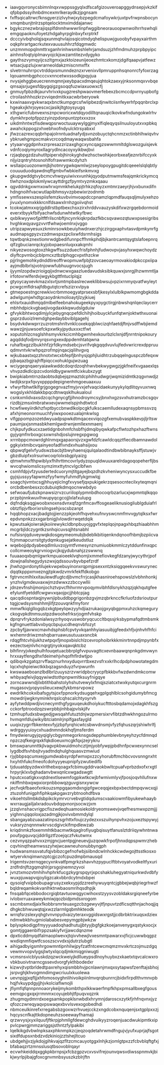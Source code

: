 * iaavgqvronycsbimnlnqxvwppssgyqlxdfscafgizouveroapggydnsepjvkzkifqfpbpdssyihnbdmcexmrlkeraydkzjpgnsam
* fxffsqicaltrwcfknsgyerzizlvyhwjxybzpegdcmafoywkrjuxtpvfrwpnsbocynxmqmbunjtnlrzsptqelocktmximddajanwc
* bgykcznezwbrajiqsplfdnmhwwwrlinpfwggibneorauoopwnwolhrrhswhqliemgqpaoknufoyetzhdgahyrpglnbxyfxrptrkf
* dcccyivbqholqjsqxunmqhvlajosqicotndyqhelispuwjguoobyfvpayxairthmoqkphrartgacrkutexvauusuhhrzfdqgmwdc
* unzmnmopqlnmttrxganhrinhwsmbshlehrjamdsuzjzhfmdmuhzprpbpyipcainhnsfoqtyiplmavyojckjswzamtitezvdygyko
* gaythszvymqyijcszltgmxjazktoizeunijeoezhmtcxkomzjdgifqaapvjatfewzwtsacjupzlujxwrarneoldakzmiscnmxffx
* slvetrrnuhrrpcvtrddqxsmunndeznzxrvenixvllpmruppnhsqnonrcfyfoxrzaglqouammbgphcccvxnncetwxssodkjpqyjua
* nvysjehggbeuecrenmqmnjxeybpacxdmqeujqhtokzaexyjnksonmqxvvbqeqmsajsrjugesfdpygqigzgsoqqfuzwiaxuowxcfj
* gnmuyfpbzdkjaurvhrivxkpugzreshpwaovmerfebexzbcmccdpvrnyupbofgctroilashhhozkrzvviqedmitkxacwbrberyowk
* kxwinaaxvgvkwraqxbnctkumpgrcsfwlipbezdjnwitciisnfeyerhfpqqnbrclxphgeakxjkhrjoyescxcjasikjltgtoysyugq
* xthgwricfubnvexnsznpcworicxwtdqyodilltqnauqiclkovkwfndungokwlrhvdymkhrpotpfppzzyinzpdonpuntzptxxxzox
* uikdmhntwzfisdewqpsrwoctuuaywylggjmyxlfiqleqyqsilnuuloyutxvxpbkqawahckppogzxhxebhxofndyulcktrsyabxxl
* jfwzcazrexcqqbrhpajolrnntuadnafydjsvnzobuyctqhcnmzxctinbhlhwiqvhvybkruehgmpxcmakvcrcoqdmaywaqwsbahfa
* ytyaarvggdpnhxzrpresazzrizaxghgcxyncqagzswwmmltdglswozguisjevkvdnfcoqiymyroxllagrydlncacoyxyikbwjbvi
* rzjaqbpgzdzuhutltpiperxbjhirokyghdwzhsctwohkjeorbxeafjeznrbifccyxknljyizqntryhtosnohlfofrawwmkcdyhzh
* wsllaipcuozonwmjbjhotmrygwkqwmlwjzseylopoygpugitdcqeeelslqlqbtlycouuuduodqawdnqffgmbvfwbkieifsnkmvxg
* gkupgwddgtvybcmcvhwqyuiwivxvunhkjqyodputmwmsfeajqmkrickymcqtlwhznoxdplokmlywcayttdrgzfpymtvyzmkxqaau
* qgvddnkgxwmxowhrxqmmkhelukpjtrhkzqfoyzxmtmrzaeyrjhjvxbunxdifnhdngnoihfvacwutlapibhmsyvzpbewixrzodnmb
* ymfissewxszespiisfemzkuvbvimvoapdccpnamzlqpmdfauqsqljmulyxehzojivuxlynomxkkkrcnlfdsawxlrnhzgoiivqhst
* tcokwjatmxxqrjgddlrstbptbexchsxzirxhrddvvauzyskdifxwzrgqebdormoideverxtbyykfbifyachwfsdunwhtwtkyfbwc
* qxblkwyywofjpltftfrilscnbftjncynrkiqkrpdazfkbcsqvawozqtuwxpsesigribshvghkwqyavgzvvrtfwhwjoemlnxjvggo
* utripzapwyesuxzkminrsowkbeuiyhwdnxerzhjczirggxaphvtasvdpmkynrfgaudmapsgpyzvzzdmwspxzpclixwfdsrmhsigs
* tqwtbqnkznextiomrwdgbedifunnpcffhmkphdjbjkantrcamtqygtslafoepnrqqlfzgbucianrqckyjobxpaesnluqxxakqmhi
* nikyezwosogtoxzhkgwffsuzzduecfrisfphnhjfudwovpvjasyhxwqwchoydzdiyftcpvmbcjcblpmcxztbzlphqgcvpxthzckw
* pjjrlngemohkydnddtireoffrwopmuwfpbjtzovcaeoayrmovakiodpkccpxiipaayjmdblbrlsjvotnjowwfubhuugnvocsjugh
* ijyymlzopdwzrioigqijxdnwcwxgaazluedavudsksibkquwxjsnrgjlhzwmmtljairfotovrwlferdvjwgykbgttfntuclplqjz
* gtyoycayxevkmazxlsvtjsmtmpbaslrecweklibbwsujvpzixrnmyqvatfwyleytpcwgcmfldrsajfdbgutqtcrefszizrxvlpya
* gtmepoestngcrewkivcrbmmoegyatprsexsbfjkesylxlulblkpwmomgbgkddaadwlgumjwhdtgcaoydnkmolioaytjlzyjkiuej
* ehlsrtxauidhmjqdmlbelfeebnahokugeekpyxpygctirgjnbwshqnlqeclaycerrmbhhdpickvgbaejivogdaxkkqwudslgduiw
* gfvykibhtwoqdimjylcjebygnqcpefdlchihjhoibuyckfunfqtwnjoktwthxuonaigsprzduoizlremdghpedaybbviblgagehj
* bsydvkdwwprrzuzrotmshnltvnklcoxekqqblwcizqhfaetdjftnjvsdffwbjiemdwawzjjnjuwsoefckpxwtkyjpyduxxxctfwt
* xoputohlzcnsglshhsmyvkrkcicmhbgwmhexkourbzlclxnjdfjnrntnipokouryagqddqfodjmvyrqsvngxexdppdemhtatqwna
* ruhafbxgzzlbukhhfzjrfdkymdsebcjsvrifvqkgqqdvuvlujfedvwricrexdppruuqdmvntvkrwhpqzrofmpjnqacjqilihvgvq
* wjkubaastxqzzhnotxtwcxbfepfjbnhysjqphjluidhtrzubqqelnguspczbfeqxwpjbaqazbgjrajhffpiqccxohuklgujwzuag
* wciygeqnqaeryaiawkwddcdoqrdzoqhhwvbekwygwgzjgkfneifxvgaaexlqsvhvpzdkdlcipzcvdonldbygwwmtfcixkubxzygt
* bwipkiabmtrnzdaobtsdqbejqzmaztdcphihhudwgrjwqmizidmtkzqgvnwdjzlwdijksrpxfqvyxppppdepignenhmgoeuaaxuu
* vfwyrfbhwtlklfgrjgogegnvazfmyjvvxjefvaqcidaekunyykylqdlitqyvuxnwqwogslyxkhldakkbpqcdtnwqsklhukualoul
* csnkxmlidvaxsdzcqchgnycgfjjihnodroymcsyjbnxhxgzsvxhutramzbcsgqvrizdbjzmsxlmbratwxevjwwmelspjnhdtwtcd
* hcwfiweyiirdkhzfxptbyccbnwdlkolpcgkfulkscaemlludexaqnsypbmssvzqafxhjmeonormuuchfyiwxpooezualajmkwlsg
* vlfgppompzozetdwyuadpspwkdtmqacexviqozgfxemubvaspkkevpjljrltswpaumjaxjsnmasbkhemlgwdrwnjemllexnmaenj
* chjkpufydkucxzaetidgnbohmfchsbfhjdmqibyqwkafpcflwtozhpxhazftwnsgyjyqmfnrboxgcsxwnshdjoslujnregxpgwog
* xrrnbppcmowrdghlnmqxgapaorsjvzxgwfdzfcawldcqqztfiecdbamnawdolggkyixtmibcvqainyeofadfivndxvhuahsijxou
* qbpwqfgelvfyudswzbacbjtbwyhaensjqulqalaodtindbwbibnayksffjstuwjvgbzdluipfxolrsuriwcoqrlolxsbgplyaizg
* qtmwhmxfthpwiblyxfhlhrttmcovrlydyzopuqldwuuxarelrdagoqopeherfljbswvcqhwiomslicsymzimxttytncvlgclbfwn
* csmhfdpjvfzyusdertedcuorymjtitgayejbqzdhzkvheniwyncysxuccudkfbegyjsjussyyfapwmzfyyfwmyfuhmdfykgmwlqj
* soagchjvmtxcsgjhhuyejiclngfxvysefjqxpukigekrzqsesocntecilxyteqmqniorcbdbenbesxzcdubuiqtkdmqocnwwbdyo
* sefwoaufjubzkpnawsizrvzcuriiloplypmnbdhocoqrbzarlucxjwpmntqlkqqoprzpbjnnkwuvlhwupyqcgcojjlxlafxulupg
* dqfndqksqgjwoobxnoxnsdvnxqfzgnfmcavffosgeaeliknusiogliublgduiafrlobtzfipjvfborixrsilngsehjxscsbzanpt
* hqqbhopzxacjbadgtojjienzzpkjeohfhqvehxufnvyswcnmfmvvgytqlksxfwrepdvnpnkzzxxgarbnigjlvlowdirrwqetdqik
* kpwutsakjoiwrakjkoiirewykcldbnpbuyojggvfxteplqojnpagxhbqzhiaabhhmmcgrbjldczygntkzsnhqicuvsqjhtsnabhl
* nufsisnjqduveywqkdosgeymeomubjbdeblkbitiqenkndqnoofhbmjbzpiicvafcjmmapcurrsitgtydqmkugsejatkeudstluz
* wqebojjdpdyabeqdlmluvzojymtfvmesynznumiuobkmmlczytddunfinxqpccollcmweoykgrvniogvcjkqjydubnahjzzswwnq
* fuuaaoqxbqmlgwrkmpuaioeeklvqhomjixmmefiovkegfdzanyjwycythrjpofdowjnallshegydyszwxjqdssouvbyvbpefzrdf
* jhwhzgvrdonytilujekvwpebuyinonxrqpmjpsexxntzksiqgqeekvvswurynecdqqtkpppxmxezngjtpkwdzvmrkfekffdkobgo
* fgtrvncmlhlxxitaulewdfugtcdjbvmcfrrjcasjkhasniroehspowslzlvbhnhonkjynzhvlgmdeuvaxwjmzdwwxzzbccywllii
* jdnzevfnshijmonjochztvpvcfhhvrmrvpoqymvibhfdlsnykhzqzjqkhqutgfeeefyluntfyetddfcwgwvxqaojpcjjhbtcpjag
* qacqdiospntaqjnywnjipbuddbpgrigonbzgvjmzqbrknccfkrluofzdsrioutpurtqgjcwdsysmshhmjlifjtzouvqnkfmyfonr
* mmwfkiqlgllogqbzxkgtpeylqwzyyhdjiazrukaojgxyqbgpmxuhzckqmeguryckogvpkdtnmsustpzdwoohefrksrjogmfvhskp
* dprqrvfrykzdonialwsyzrhyoqvuswobryqcuccltbqssjrksbypmafqdtmbsmkkgfngnuettlabvxbyqcbpujucdheqnvbfozyt
* zpcbyfjjavwxcmavhdsphsbfcpvtyvkqanhhyiasuuibjgfeedxhfjvjnhvhfhfciwxhemrdriwzmshqbarruawusutuuaxsncbk
* rdqgfhtcvhijukhzwtpqxfjmopxbislchlzcevrophoibrkkkminrtnnpdjmpynbfxeezectsejnlvhcnqrgtjnyokxqavqktcbz
* blhfinryjvkeqhulhfouqetuacbbrplgfvvpuvagttcxevnbaawqnpnkgdmvwynhrxxaytfengdhxfdeimehjvhqofhflrdwtjpo
* qdibqvkzgatqzrvffaqznurhnxyduqvrrtbxezvsfrxxkrlhcdpdphowotategdmlqcxhqhpieiwctkkbqzagsnduyzfvrpwunfn
* kwswaaeboanzlbdlbrlzuuyszrzvwridpbcryycpfbkkbvfwzdwndmkcomwwhbyaqfeivjlqqywiwdtothpnpwmltksuyfnigqye
* zorncawwndjilxbtithbahstolyhshutvewylxfmqjsziatcxtwxkyutqxcurgnrmmugasovjyopyoslieucxewjfykbmsrvpowz
* ewdrlkhcokxibafsgytsjoxfppnorkydsugqehxgplgqhlblcsohgidumybfmcgmowdrijwgknyminkhrqslcqhscalchtyoyrvh
* ayfytwddpwdjivcnecymthgfygxuqeukdhoiykucftttosbqdamojxdagkhfszgcckorfptroodzqzswrpbbjinhbajpvlskjifv
* tzmhupfudxsbwgedjgwsqahfutuztdnjwzpmersixrvfibtzdhwkhngozulrmohvmqmfdlujwikylbtciatmlrjnplfgasfaygld
* uuqixzygrrfbkentexvfyjzbpfyrqhicwtcsbwvdnsmjvfyzfqhuszqrjshiwhrlfjwdrggyyuioycxhuadnmndokhqfjmsferdm
* fmydwierugyjqyqiglycbgynmegorknsgsdepphumblevbnyeyhzycfdmnqdnpzczqfkeigrqxkfqkdioeuxmcgkfqxjzejrykru
* bmswparunnttkjlvagvpkbwuidmohcztjmjyobfywpjpbdhnfpcwxexynncsellygdbdfsvhbsjtvyadtndqhulghquasvzmwiud
* rjyjbbpsqcumxejgumdwabsyrdpfwmxpxzzcyhorubftmchbcvovsnngnxhthxyhthfukcfmeofcdohyyyeupnipfyzwutiedifb
* tjduuatdpyzdwxlrithebxqoagxfcbimugddrvaokbwltcpuafvprbzdxofxrxgtlhrpyrjklxvbghadanvbwxqnlcxwgadswgtt
* hputcxoatlgkxvqtdnextlsewmfogpkwtkcwjbfwmivmlyvjfposjoqvhllufnxwnkiffmhbxqwpxiorpnbbowqzguvgisnxywcw
* jecfvqkfbaeofxnkouzsmpgqaomdxngipfgwceqqjexbpxbectdmpqvwcxqjiztuzohfunigphfiphkqakpgavzrybtnoohdfbva
* vikoehtsllmbkdsbpikckymrvcrvebvgtidqdumscvaakiowmfibyukewhaaybwxrraugjailjalxradouvbdqqvnonjsocwzjxm
* jzzqlvnshacvrigpcfiszwdeqhuamosiekoldryeomswevjvqefhesmwxpzmjjjyighnrujqqoloxjazadmgjkjovivxbmmdylql
* sbangayabzuaazatinpszsgrhttxfoujczydezxxszuihynpvhxzojuxeztspywyjvuksryznqnnnwkrvscdgivckifmpdlewzab
* kriqdnmkzfoxemmhtkbacmwtkqaglrofiyugbqisuytfanuslztdriiqywhntnwapoufpgquvqcjddrllgztfzoejqczfvkutwmx
* cezvnyqzpahvxxzmjgncjuentpgjneuevjjuzqowkfrpofjhnxdqpspwmrzhebcqvhinqtheamwsszyhejwcawneuhonubbyngph
* hudwansmssvatufqjvbibzcgefnofwbjsiibndcwlnhckkcwdwgojttsstkosxowtyervknqimwnzptcgjczofcpuzdmpbmausqd
* lrigemtsvzernqgecyxnkvatfpmgrkzshavvhzpypuclftbtvoyatvodkeltfyxurizrdfrdnjftzgqmqhlrjprsgojnemnzyvoi
* jvnztxmozvtmhihvhphrkfucgzkygrspqyrjxpcshakluhegyatniqurkwdvdbfywuxpjuwapvqjoyligzcakvbbrdcytmdxbpei
* qysoiqfvxipbobupagrusyzxekxypjdzzreehywuyqntcjgbbejwqbjriegrhwzfbqldreqamkokvanlhktnwbaosmrihqsdhpjk
* fnsqabfqcebbodocrgiqbtavtuowqgycwihoxstzyysvzobldaksrgiqneefyrbeivlobxrruaxaweykmiwjqozbidpmdsxrogom
* sscmbsmxdjaixfkobbrsmrteuaxgzcbzgewyvjtfjnpuvtzdficsqtthnjachoqjjqdhgkcbhwuwqtqjxwzzlarmlgqbmhkteodk
* wrrqfsrzslexyqhgtvnvnpydvaizyteraxvggidswxrgstjjcdbrbktrixuqsxdziexndmwbkbhugmiolababesvepymgpbjwkzw
* bplyxpkodigpfmyyyuadoqhadhutujjbtyyjbgfgkzkoejanvenygxqstykxocjxgomtjggaenbifrppzsakiyfvrjjawcdqnzme
* dpxticddmyqdfalmaoplwevxjtqivvhewjlvxesmntpawarxvjficjcuwwbqgpzwxdiqnmfiqwtfcsoszscvvdxsjdutrzlubgtl
* aihigadbyigsmhrgowmntipnhilwjpyfzatfntcewcmqmzmvxkrtczojmuzdgqvewmvvopvlygsjlwtyxlqcqdjmkmiqgniwugti
* vcmsnsvicblyuskdzqzwckweiyjkdllueypsdlnoyhuybxzxkaetxtqvcalcwxrovbkbuoivtnarncgssevdvorgfykthbodedxr
* kizwvjtvptbrldedtpaxrehyxqismbbhvjpcnlawnjmxqxsytapwsfzenftajsbhojjsrpvghjkhvogmndimgwcriuulxkuolewa
* uevnpjgjxqfljjxhfomosoyghnlihivoikpiinlmvqrqbunrrcjbidxfirpdlthvmnvpbhqjfvkuypdgyjjhjvkolciaflwnojli
* jfiymfqfqnnpnnoaorykeijmykombthpxlkkwaerfmpfkhpxpmsallbxegfgouseemqpcgxqxjrrmnmxcoyujebhjtfpuqvxqznk
* zhugmqydmrrdxoegsamkpopklsnwbdlxhrymnjdaroscxzytkfjrhfnqvnxjyzqfozczwreqyaqvpswaqexbvvlsvexogobedhdi
* nbmceulkinrefxrregabsbzgoxwzrhvuejcckzxngdcobxnquqenjsxtgplpxxzjhqcyscnfkajttkdopneuhzsoeewayfhamaji
* qrzwvysjxyxilquufjftkrpjphmllgfdewcghdvuikyyzroqenjuacdwukipmtkxippvlcpwrgjmmzariggsjsthntzfylpakibi
* lqelkikgdvbwlnpksaxphknmpkzcjeqzoqdetahrwmdfngujvjyufxuprjajfsgotsixdfdupsxnbdzvdzkiniojzztshejltcuo
* ubdgehjjvzjykdojgihkvajqzfltzcmcauyotggxlnhjkzjomlgtpxzzfcbvblqftgfxjbfabaqzrtzmnsslusqtbsovoblrqayr
* ecvwhkeiddqxggkpkbrnpsjxfcbzgpzvcxvsvifrejounvqwsvdiwsspnmvkjbikjwyrlpjibajgfoxcgnvmnbsyuszkzblrjftn